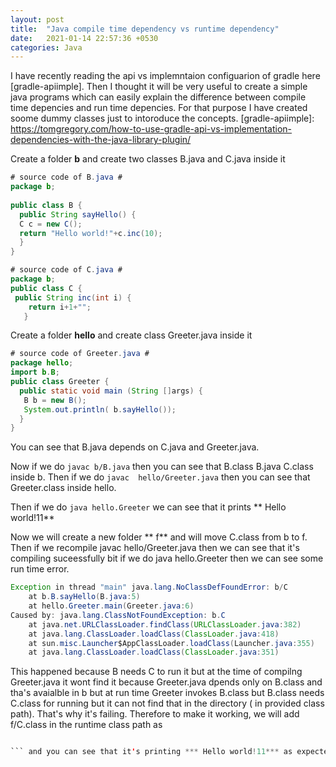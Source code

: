 ```yaml
---
layout: post
title:  "Java compile time dependency vs runtime dependency"
date:   2021-01-14 22:57:36 +0530
categories: Java 
---
```

I have recently reading the api vs implemntaion configuarion of gradle here [gradle-apiimple]. Then I thought it will be very useful to create a simple
java programs which can easily explain the difference between compile time depencies and run time depencies. For that purpose I have created soome dummy
classes  just to intoroduce the concepts.
[gradle-apiimple]: https://tomgregory.com/how-to-use-gradle-api-vs-implementation-dependencies-with-the-java-library-plugin/

Create a folder  **b** and create two classes B.java and C.java inside it


```java
# source code of B.java #
package b;
  
public class B {
  public String sayHello() {
  C c = new C();
  return "Hello world!"+c.inc(10);
  }
}
```
```java
# source code of C.java #
package b;
public class C {
 public String inc(int i) {
    return i+1+"";
   }

```

Create a folder  **hello** and create class Greeter.java inside it


```java
# source code of Greeter.java #
package hello;
import b.B;
public class Greeter {
  public static void main (String []args) {
   B b = new B();
   System.out.println( b.sayHello());
  }
}
```

You can see that B.java depends on C.java and Greeter.java.

Now if we do  ```javac b/B.java```   then you can see that B.class	B.java	C.class inside b.
Then if we do ```javac  hello/Greeter.java``` then you can see that Greeter.class inside hello.

Then if we do ```java hello.Greeter``` we can see that it prints ** Hello world!11**

Now we will create a new folder ** f** and will move C.class from b to f.
Then if we recompile javac  hello/Greeter.java  then we can see that it's compiling suceessfully bit if we do 
 java hello.Greeter then we can see some run time error.

``` java
Exception in thread "main" java.lang.NoClassDefFoundError: b/C
	at b.B.sayHello(B.java:5)
	at hello.Greeter.main(Greeter.java:6)
Caused by: java.lang.ClassNotFoundException: b.C
	at java.net.URLClassLoader.findClass(URLClassLoader.java:382)
	at java.lang.ClassLoader.loadClass(ClassLoader.java:418)
	at sun.misc.Launcher$AppClassLoader.loadClass(Launcher.java:355)
	at java.lang.ClassLoader.loadClass(ClassLoader.java:351)
```
 This happened because B needs C to run it but at the time 
 of compilng Greeter.java it wont find it because Greeter.java dpends only on B.class and tha's avaialble in b
 but at run time  Greeter invokes B.class  but B.class needs C.class for running but it can not find that in the directory ( in provided class path).
 That's why it's failing. Therefore to make it working, we will add  f/C.class in the runtime class path as
 ``` java -cp f:.  hello.Greeter

``` and you can see that it's printing *** Hello world!11*** as expected
 
